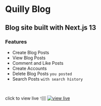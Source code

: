 # Quilly Blog
## Blog site built with Next.js 13

### Features
- Create Blog Posts
- View Blog Posts
- Comment and Like Posts
- Create Accounts
- Delete Blog Posts `you posted`
- Search Posts `with search history`

<br>

click to view live 👇🏽
[![view live](./public/img/snapshot.avif)](https://quilly-blog.vercel.app)
<br>
